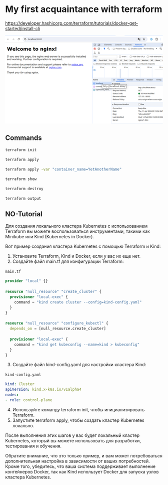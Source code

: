 # My first acquaintance with terraform

https://developer.hashicorp.com/terraform/tutorials/docker-get-started/install-cli

![nginx](./.img/image.png)

## Commands

```bash
terraform init
```

```bash
terraform apply
```

```bash
terraform apply -var "container_name=YetAnotherName"
```

```bash
terraform show
```

```bash
terraform destroy
```

```bash
terraform output
```

## NO-Tutorial

Для создания локального кластера Kubernetes с использованием Terraform вы можете воспользоваться инструментами, такими как Minikube или Kind (Kubernetes in Docker).

Вот пример создания кластера Kubernetes с помощью Terraform и Kind:

1. Установите Terraform, Kind и Docker, если у вас их еще нет.
2. Создайте файл main.tf для конфигурации Terraform:

`main.tf`

```tf
provider "local" {}

resource "null_resource" "create_cluster" {
  provisioner "local-exec" {
    command = "kind create cluster --config=kind-config.yaml"
  }
}

resource "null_resource" "configure_kubectl" {
  depends_on = [null_resource.create_cluster]

  provisioner "local-exec" {
    command = "kind get kubeconfig --name=kind > kubeconfig"
  }
}
```

3. Создайте файл kind-config.yaml для настройки кластера Kind:

`kind-config.yaml`

```yaml
kind: Cluster
apiVersion: kind.x-k8s.io/v1alpha4
nodes:
- role: control-plane
```

4. Используйте команду terraform init, чтобы инициализировать Terraform.
5. Запустите terraform apply, чтобы создать кластер Kubernetes локально.

После выполнения этих шагов у вас будет локальный кластер Kubernetes, который вы можете использовать для разработки, тестирования и обучения.

Обратите внимание, что это только пример, и вам может потребоваться дополнительная настройка в зависимости от ваших потребностей. Кроме того, убедитесь, что ваша система поддерживает выполнение контейнеров Docker, так как Kind использует Docker для запуска узлов кластера Kubernetes.
